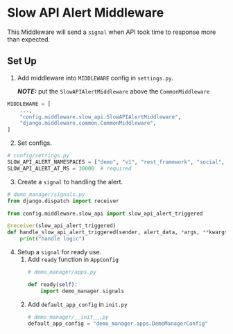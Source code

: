 # Slow API Alert Middleware
This Middleware will send a `signal` when API took time to response more than expected.

## Set Up
1. Add middleware into `MIDDLEWARE` config in `settings.py`.

    ***NOTE:*** put the `SlowAPIAlertMiddleware` above the `CommonMiddleware`

```python
MIDDLEWARE = [
    ...,
    "config.middleware.slow_api.SlowAPIAlertMiddleware",
    "django.middleware.common.CommonMiddleware",
]
```
2. Set configs.
```python
# config/settings.py
SLOW_API_ALERT_NAMESPACES = ["demo", "v1", "rest_framework", "social", "password_reset"] # required
SLOW_API_ALERT_AT_MS = 30000  # required
```
3. Create a `signal` to handling the alert.
```python
# demo_manager/signals.py
from django.dispatch import receiver

from config.middleware.slow_api import slow_api_alert_triggered

@receiver(slow_api_alert_triggered)
def handle_slow_api_alert_triggered(sender, alert_data, *args, **kwargs):
    print("handle logic")
```
4. Setup a `signal` for ready use.
   1. Add `ready` function in `AppConfig`
       ```python
       # demo_manager/apps.py
    
       def ready(self):
           import demo_manager.signals
       ```
   2. Add `default_app_config` in `init.py`
      ```python 
      # demo_manager/__init__.py
      default_app_config = "demo_manager.apps.DemoManagerConfig"
      ```
